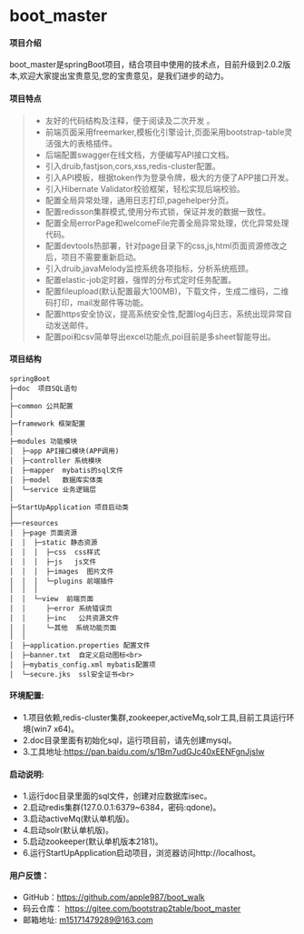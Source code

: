 ﻿# boot_master

#### 项目介绍
boot_master是springBoot项目，结合项目中使用的技术点，目前升级到2.0.2版本,欢迎大家提出宝贵意见,您的宝贵意见，是我们进步的动力。<br>
 
#### **项目特点**   
> * 友好的代码结构及注释，便于阅读及二次开发 。<br>
> * 前端页面采用freemarker,模板化引擎设计,页面采用bootstrap-table灵活强大的表格插件。<br>
> * 后端配置swagger在线文档，方便编写API接口文档。 <br>
> * 引入druib,fastjson,cors,xss,redis-cluster配置。<br>
> * 引入API模板，根据token作为登录令牌，极大的方便了APP接口开发。<br>
> * 引入Hibernate Validator校验框架，轻松实现后端校验。<br>
> * 配置全局异常处理，通用日志打印,pagehelper分页。<br>
> * 配置redisson集群模式,使用分布式锁，保证并发的数据一致性。<br>
> * 配置全局errorPage和welcomeFile完善全局异常处理，优化异常处理代码。<br>
> * 配置devtools热部署，针对page目录下的css,js,html页面资源修改之后，项目不需要重新启动。<br>
> * 引入druib,javaMelody监控系统各项指标，分析系统瓶颈。<br>
> * 配置elastic-job定时器，强悍的分布式定时任务配置。<br>
> * 配置fileupload(默认配置最大100MB)，下载文件，生成二维码，二维码打印，mail发邮件等功能。<br>
> * 配置https安全协议，提高系统安全性,配置log4j日志，系统出现异常自动发送邮件。<br>
> * 配置poi和csv简单导出excel功能点,poi目前是多sheet智能导出。<br>


#### **项目结构**
```
springBoot
├─doc  项目SQL语句
│ 
├─common 公共配置
│ 
├─framework 框架配置
│ 
├─modules 功能模块
│  ├─app API接口模块(APP调用)
│  ├─controller 系统模块
│  ├─mapper  mybatis的sql文件
│  ├─model   数据库实体类
│  └─service 业务逻辑层
│ 
├─StartUpApplication 项目启动类
│  
├──resources
│  ├─page 页面资源
│  │  ├─static 静态资源
│  │  │  ├─css  css样式
│  │  │  ├─js   js文件 
│  │  │  ├─images  图片文件 
│  │  │  └─plugins 前端插件
│  │  │
│  │  └─view  前端页面
│  │     ├─error 系统错误页
│  │     ├─inc   公共资源文件
│  │     └─其他  系统功能页面
│  │
│  ├─application.properties 配置文件
│  ├─banner.txt  自定义启动图标<br>
│  ├─mybatis_config.xml mybatis配置项
│  └─secure.jks  ssl安全证书<br>
```

 
#### **环境配置:**<br>
- 1.项目依赖,redis-cluster集群,zookeeper,activeMq,solr工具,目前工具运行环境(win7 x64)。<br>
- 2.doc目录里面有初始化sql，运行项目前，请先创建mysql。<br>
- 3.工具地址:https://pan.baidu.com/s/1Bm7udGJc40xEENFgnJjsIw

	 
#### **启动说明:**
- 1.运行doc目录里面的sql文件，创建对应数据库isec。<br>
- 2.启动redis集群(127.0.0.1:6379~6384，密码:qdone)。<br>
- 3.启动activeMq(默认单机版)。<br>
- 4.启动solr(默认单机版)。<br>
- 5.启动zookeeper(默认单机版本2181)。<br>
- 6.运行StartUpApplication启动项目，浏览器访问http://localhost。<br>

	
#### **用户反馈：**
- GitHub：https://github.com/apple987/boot_walk <br>
- 码云仓库： https://gitee.com/bootstrap2table/boot_master<br>
-  邮箱地址: m15171479289@163.com<br>
		
		

        